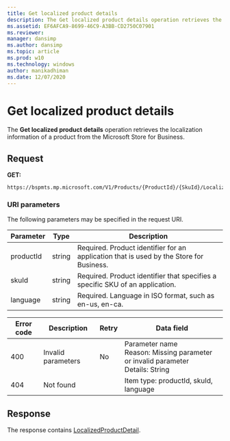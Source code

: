 ```yaml
---
title: Get localized product details
description: The Get localized product details operation retrieves the localization information of a product from the Microsoft Store for Business.
ms.assetid: EF6AFCA9-8699-46C9-A3BB-CD2750C07901
ms.reviewer: 
manager: dansimp
ms.author: dansimp
ms.topic: article
ms.prod: w10
ms.technology: windows
author: manikadhiman
ms.date: 12/07/2020
---
```


# Get localized product details

The **Get localized product details** operation retrieves the localization information of a product from the Microsoft Store for Business.

## Request

**GET:**

```http
https://bspmts.mp.microsoft.com/V1/Products/{ProductId}/{SkuId}/LocalizedDetails/{language}
```


### URI parameters

The following parameters may be specified in the request URI.

|Parameter|Type|Description|
|--- |--- |--- |
|productId|string|Required. Product identifier for an application that is used by the Store for Business.|
|skuId|string|Required. Product identifier that specifies a specific SKU of an application.|
|language|string|Required. Language in ISO format, such as en-us, en-ca.|

|Error code|Description|Retry|Data field|
|--- |--- |--- |--- |
|400|Invalid parameters|No|Parameter name<br>Reason: Missing parameter or invalid parameter<br>Details: String|
|404|Not found||Item type: productId, skuId, language|

## Response

The response contains [LocalizedProductDetail](data-structures-windows-store-for-business.md#localizedproductdetail).

 






